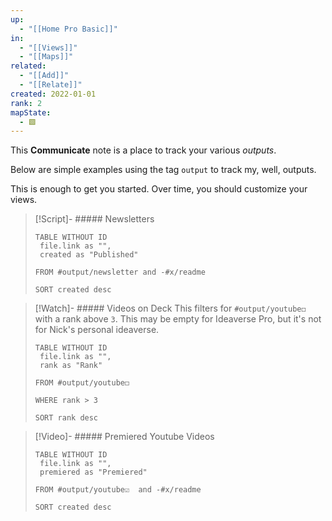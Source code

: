 ```yaml
---
up:
  - "[[Home Pro Basic]]"
in:
  - "[[Views]]"
  - "[[Maps]]"
related:
  - "[[Add]]"
  - "[[Relate]]"
created: 2022-01-01
rank: 2
mapState:
  - 🟩
---
```

This **Communicate** note is a place to track your various *outputs*.

Below are simple examples using the tag `output` to track my, well, outputs. 

This is enough to get you started. Over time, you should customize your views.

> [!Script]- ##### Newsletters
> ```dataview
> TABLE WITHOUT ID
>  file.link as "",
>  created as "Published"
>  
> FROM #output/newsletter and -#x/readme
> 
> SORT created desc
>  ```

> [!Watch]- ##### Videos on Deck
> This filters for `#output/youtube◻️` with a rank above `3`. This may be empty for Ideaverse Pro, but it's not for Nick's personal ideaverse.
> 
> ```dataview
> TABLE WITHOUT ID
>  file.link as "",
>  rank as "Rank"
> 
> FROM #output/youtube◻️ 
> 
> WHERE rank > 3
> 
> SORT rank desc
> ```

> [!Video]- ##### Premiered Youtube Videos
> ```dataview
> TABLE WITHOUT ID
>  file.link as "",
>  premiered as "Premiered"
>  
> FROM #output/youtube☑️  and -#x/readme
> 
> SORT created desc
>  ```
